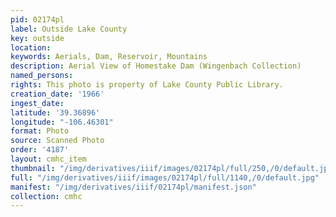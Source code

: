 ```yaml
---
pid: 02174pl
label: Outside Lake County
key: outside
location: 
keywords: Aerials, Dam, Reservoir, Mountains
description: Aerial View of Homestake Dam (Wingenbach Collection)
named_persons: 
rights: This photo is property of Lake County Public Library.
creation_date: '1966'
ingest_date: 
latitude: '39.36896'
longitude: "-106.46301"
format: Photo
source: Scanned Photo
order: '4187'
layout: cmhc_item
thumbnail: "/img/derivatives/iiif/images/02174pl/full/250,/0/default.jpg"
full: "/img/derivatives/iiif/images/02174pl/full/1140,/0/default.jpg"
manifest: "/img/derivatives/iiif/02174pl/manifest.json"
collection: cmhc
---
```

